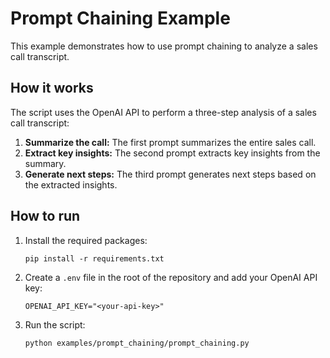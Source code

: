 # Prompt Chaining Example

This example demonstrates how to use prompt chaining to analyze a sales call transcript.

## How it works

The script uses the OpenAI API to perform a three-step analysis of a sales call transcript:

1.  **Summarize the call:** The first prompt summarizes the entire sales call.
2.  **Extract key insights:** The second prompt extracts key insights from the summary.
3.  **Generate next steps:** The third prompt generates next steps based on the extracted insights.

## How to run

1.  Install the required packages:
    ```
    pip install -r requirements.txt
    ```
2.  Create a `.env` file in the root of the repository and add your OpenAI API key:
    ```
    OPENAI_API_KEY="<your-api-key>"
    ```
3.  Run the script:
    ```
    python examples/prompt_chaining/prompt_chaining.py
    ```
